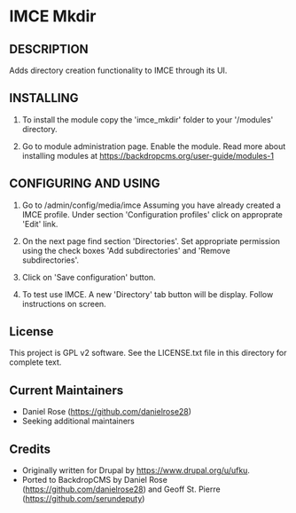 
IMCE Mkdir
====================================


DESCRIPTION
-----------
Adds directory creation functionality to IMCE through its UI.


INSTALLING
----------
1. To install the module copy the 'imce_mkdir' folder to your '/modules' directory.

2. Go to module administration page. Enable the module.
Read more about installing modules at https://backdropcms.org/user-guide/modules-1


CONFIGURING AND USING
---------------------
1. Go to /admin/config/media/imce Assuming you have already created a IMCE profile. Under section 'Configuration profiles' click on approprate 'Edit' link.

2. On the next page find section 'Directories'. Set appropriate permission using the check boxes 'Add subdirectories' and 'Remove subdirectories'.

3. Click on 'Save configuration' button.

4. To test use IMCE. A new 'Directory' tab button will be display. Follow instructions on screen.


License
-------

This project is GPL v2 software. See the LICENSE.txt file in this directory for
complete text.

Current Maintainers
-------------------

- Daniel Rose (https://github.com/danielrose28)
- Seeking additional maintainers

Credits
-------
- Originally written for Drupal by https://www.drupal.org/u/ufku.
- Ported to BackdropCMS by Daniel Rose (https://github.com/danielrose28) and Geoff St. Pierre (https://github.com/serundeputy)
